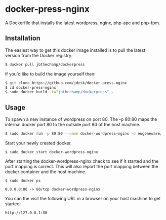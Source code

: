 # docker-press-nginx

A Dockerfile that installs the latest wordpress, nginx, php-apc and php-fpm.

## Installation

The easiest way to get this docker image installed is to pull the latest version
from the Docker registry:

```bash
$ docker pull jbthechamp/dockerpress
```

If you'd like to build the image yourself then:

```bash
$ git clone https://github.com/jdesk/docker-press-nginx
$ cd docker-press-nginx
$ sudo docker build -t="jbthechamp/dockerpress" .
```

## Usage

To spawn a new instance of wordpress on port 80.  The -p 80:80 maps the internal docker port 80 to the outside port 80 of the host machine.

```bash
$ sudo docker run -p 80:80 --name docker-wordpress-nginx -d eugeneware/docker-wordpress-nginx
```

Start your newly created docker.

```
$ sudo docker start docker-wordpress-nginx
```

After starting the docker-wordpress-nginx check to see if it started and the port mapping is correct.  This will also report the port mapping between the docker container and the host machine.

```
$ sudo docker ps

0.0.0.0:80 -> 80/tcp docker-wordpress-nginx
```

You can the visit the following URL in a browser on your host machine to get started:

```
http://127.0.0.1:80
```
